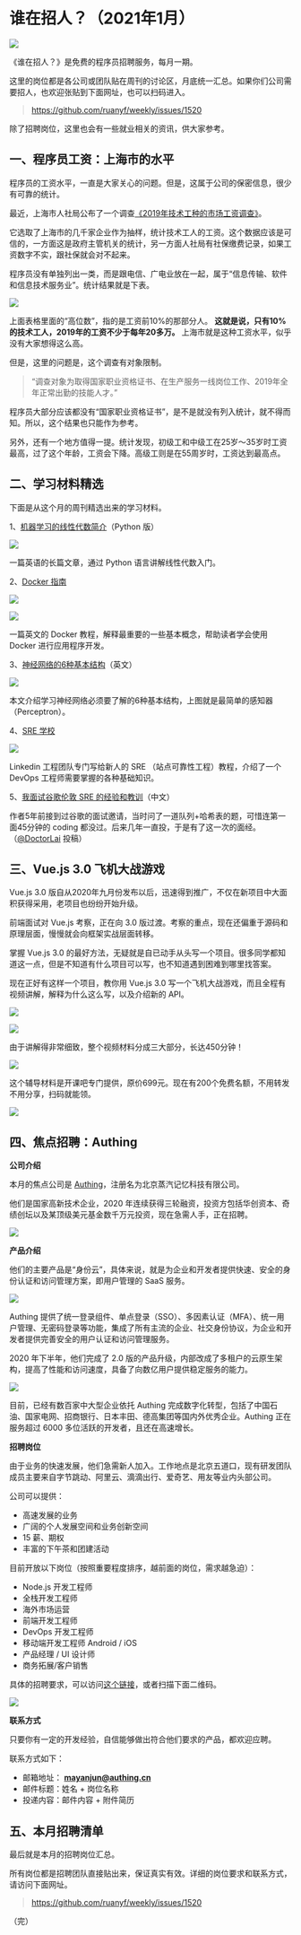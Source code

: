 # 谁在招人？（2021年1月）

![](https://cdn.beekka.com/blogimg/asset/202004/bg2020042612.jpg)

《谁在招人？》是免费的程序员招聘服务，每月一期。

这里的岗位都是各公司或团队贴在周刊的讨论区，月底统一汇总。如果你们公司需要招人，也欢迎张贴到下面网址，也可以扫码进入。

> https://github.com/ruanyf/weekly/issues/1520



除了招聘岗位，这里也会有一些就业相关的资讯，供大家参考。

## 一、程序员工资：上海市的水平

程序员的工资水平，一直是大家关心的问题。但是，这属于公司的保密信息，很少有可靠的统计。

最近，上海市人社局公布了一个调查[《2019年技术工种的市场工资调查》](https://mp.weixin.qq.com/s/xW4QREgUAByg5s_RWSwZSQ)。

它选取了上海市的几千家企业作为抽样，统计技术工人的工资。这个数据应该是可信的，一方面这是政府主管机关的统计，另一方面人社局有社保缴费记录，如果工资数字不实，跟社保就会对不起来。

程序员没有单独列出一类，而是跟电信、广电业放在一起，属于“信息传输、软件和信息技术服务业”。统计结果就是下表。

![](https://cdn.beekka.com/blogimg/asset/202101/bg2021010104.jpg)

上面表格里面的“高位数”，指的是工资前10%的那部分人。 **这就是说，只有10%的技术工人，2019年的工资不少于每年20多万。** 上海市就是这种工资水平，似乎没有大家想得这么高。

但是，这里的问题是，这个调查有对象限制。

> “调查对象为取得国家职业资格证书、在生产服务一线岗位工作、2019年全年正常出勤的技能人才。”

程序员大部分应该都没有“国家职业资格证书”，是不是就没有列入统计，就不得而知。所以，这个结果也只能作为参考。

另外，还有一个地方值得一提。统计发现，初级工和中级工在25岁～35岁时工资最高，过了这个年龄，工资会下降。高级工则是在55周岁时，工资达到最高点。

## 二、学习材料精选

下面是从这个月的周刊精选出来的学习材料。

1、[机器学习的线性代数简介](https://pabloinsente.github.io/intro-linear-algebra)（Python 版）

![](https://cdn.beekka.com/blogimg/asset/202011/bg2020111205.jpg)

一篇英语的长篇文章，通过 Python 语言讲解线性代数入门。

2、[Docker 指南](https://www.robertcooper.me/docker-guide)

![](https://cdn.beekka.com/blogimg/asset/202011/bg2020111301.jpg)

![](https://cdn.beekka.com/blogimg/asset/202011/bg2020111302.jpg)

一篇英文的 Docker 教程，解释最重要的一些基本概念，帮助读者学会使用 Docker 进行应用程序开发。

3、[神经网络的6种基本结构](https://lionbridge.ai/articles/6-types-of-neural-networks-every-data-scientist-must-know/)（英文）

![](https://cdn.beekka.com/blogimg/asset/202012/bg2020120203.jpg)

本文介绍学习神经网络必须要了解的6种基本结构，上图就是最简单的感知器（Perceptron）。

4、[SRE 学校](https://github.com/linkedin/school-of-sre)

![](https://cdn.beekka.com/blogimg/asset/202012/bg2020120902.jpg)

Linkedin 工程团队专门写给新人的 SRE （站点可靠性工程）教程，介绍了一个 DevOps 工程师需要掌握的各种基础知识。

5、[我面试谷歌伦敦 SRE 的经验和教训](https://justyy.com/archives/45126)（中文）

作者5年前接到过谷歌的面试邀请，当时问了一道队列+哈希表的题，可惜连第一面45分钟的 coding 都没过。后来几年一直投，于是有了这一次的面经。（[@DoctorLai](https://github.com/ruanyf/weekly/issues/1535) 投稿）

## 三、Vue.js 3.0 飞机大战游戏

Vue.js 3.0 版自从2020年九月份发布以后，迅速得到推广，不仅在新项目中大面积获得采用，老项目也纷纷开始升级。

前端面试对 Vue.js 考察，正在向 3.0 版过渡。考察的重点，现在还偏重于源码和原理层面，慢慢就会向框架实战层面转移。

掌握 Vue.js 3.0 的最好方法，无疑就是自已动手从头写一个项目。很多同学都知道这一点，但是不知道有什么项目可以写，也不知道遇到困难到哪里找答案。

现在正好有这样一个项目，教你用 Vue.js 3.0 写一个飞机大战游戏，而且全程有视频讲解，解释为什么这么写，以及介绍新的 API。

![](https://cdn.beekka.com/blogimg/asset/202012/bg2020123013.jpg)

![](https://cdn.beekka.com/blogimg/asset/202012/bg2020123014.jpg)

由于讲解得非常细致，整个视频材料分成三大部分，长达450分钟！

![](https://cdn.beekka.com/blogimg/asset/202012/bg2020123016.jpg)

这个辅导材料是开课吧专门提供，原价699元。现在有200个免费名额，不用转发不用分享，扫码就能领。

![](https://cdn.beekka.com/blogimg/asset/202012/bg2020123012.jpg)

## 四、焦点招聘：Authing

**公司介绍**

本月的焦点公司是 [Authing](authing.cn)，注册名为北京蒸汽记忆科技有限公司。

他们是国家高新技术企业，2020 年连续获得三轮融资，投资方包括华创资本、奇绩创坛以及某顶级美元基金数千万元投资，现在急需人手，正在招聘。

![](https://cdn.beekka.com/blogimg/asset/202010/bg2020101004.png)

**产品介绍**

他们的主要产品是“身份云”，具体来说，就是为企业和开发者提供快速、安全的身份认证和访问管理方案，即用户管理的 SaaS 服务。

![](https://cdn.beekka.com/blogimg/asset/202010/bg2020101005.png)

Authing 提供了统一登录组件、单点登录（SSO）、多因素认证（MFA）、统一用户管理、无密码登录等功能，集成了所有主流的企业、社交身份协议，为企业和开发者提供完善安全的用户认证和访问管理服务。

2020 年下半年，他们完成了 2.0 版的产品升级，内部改成了多租户的云原生架构，提高了性能和访问速度，具备了向数亿用户提供稳定服务的能力。

![](https://cdn.beekka.com/blogimg/asset/202010/bg2020101006.png)

目前，已经有数百家中大型企业依托 Authing 完成数字化转型，包括了中国石油、国家电网、招商银行、日本丰田、德高集团等国内外优秀企业。Authing 正在服务超过 6000 多位活跃的开发者，且还在高速增长。

**招聘岗位**

由于业务的快速发展，他们急需新人加入。工作地点是北京五道口，现有研发团队成员主要来自字节跳动、阿里云、滴滴出行、爱奇艺、用友等业内头部公司。

公司可以提供：

- 高速发展的业务
- 广阔的个人发展空间和业务创新空间
- 15 薪、期权
- 丰富的下午茶和团建活动

目前开放以下岗位（按照重要程度排序，越前面的岗位，需求越急迫）：

- Node.js 开发工程师
- 全栈开发工程师
- 海外市场运营
- 前端开发工程师
- DevOps 开发工程师
- 移动端开发工程师 Android / iOS 
- 产品经理 / UI 设计师
- 商务拓展/客户销售

具体的招聘要求，可以访问[这个链接](https://authing.cn/joinus)，或者扫描下面二维码。

![](https://cdn.beekka.com/blogimg/asset/202012/bg2020123010.jpg)

**联系方式**

只要你有一定的开发经验，自信能够做出符合他们要求的产品，都欢迎应聘。

联系方式如下：

- 邮箱地址： **mayanjun@authing.cn**
- 邮件标题：姓名 + 岗位名称
- 投递内容：邮件内容 + 附件简历

## 五、本月招聘清单

最后就是本月的招聘岗位汇总。

所有岗位都是招聘团队直接贴出来，保证真实有效。详细的岗位要求和联系方式，请访问下面网址。 

> https://github.com/ruanyf/weekly/issues/1520 



（完）

